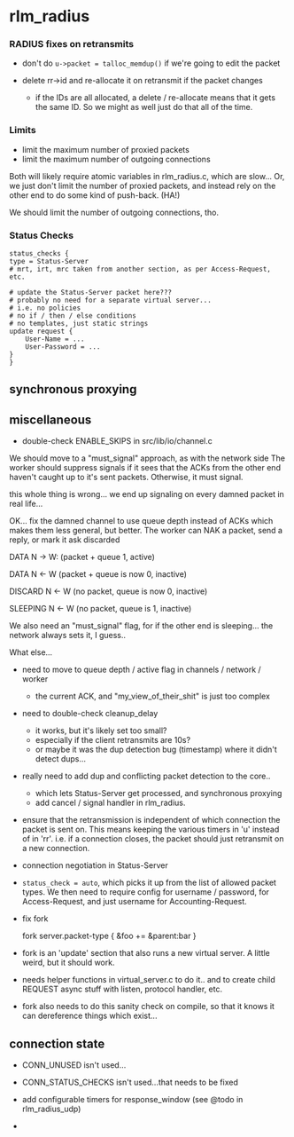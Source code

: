 # rlm_radius

### RADIUS fixes on retransmits

* don't do `u->packet = talloc_memdup()` if we're going to edit the
  packet

* delete rr->id and re-allocate it on retransmit if the packet changes
  * if the IDs are all allocated, a delete / re-allocate means that it
    gets the same ID.  So we might as well just do that all of the time.

### Limits

* limit the maximum number of proxied packets
* limit the maximum number of outgoing connections

Both will likely require atomic variables in rlm_radius.c, which are
slow...  Or, we just don't limit the number of proxied packets, and
instead rely on the other end to do some kind of push-back.  (HA!)

We should limit the number of outgoing connections, tho.

### Status Checks
    
    status_checks {
	type = Status-Server 
	# mrt, irt, mrc taken from another section, as per Access-Request, etc.
	
	# update the Status-Server packet here???
	# probably no need for a separate virtual server...
	# i.e. no policies
	# no if / then / else conditions
	# no templates, just static strings
	update request {
		User-Name = ...
		User-Password = ...
	}
    }


## synchronous proxying


## miscellaneous

* double-check ENABLE_SKIPS in src/lib/io/channel.c

We should move to a "must_signal" approach, as with the network side
The worker should suppress signals if it sees that the ACKs from the
other end haven't caught up to it's sent packets.  Otherwise, it must
signal.

this whole thing is wrong... we end up signaling on every damned packet in real life...

OK... fix the damned channel to use queue depth instead of ACKs
which makes them less general, but better.  The worker can NAK a packet, send a reply, or mark it ask discarded

DATA		N -> W: (packet + queue 1, active)

DATA		N <- W (packet + queue is now 0, inactive)

DISCARD		N <- W (no packet, queue is now 0, inactive)

SLEEPING	N <- W (no packet, queue is 1, inactive)

We also need an "must_signal" flag, for if the other end is
sleeping... the network always sets it, I guess..

What else...

* need to move to queue depth / active flag in channels / network / worker
  * the current ACK, and "my_view_of_their_shit" is just too complex

* need to double-check cleanup_delay
  * it works, but it's likely set too small?
  * especially if the client retransmits are 10s?
  * or maybe it was the dup detection bug (timestamp) where it didn't detect dups...

* really need to add dup and conflicting packet detection to the core..
  * which lets Status-Server get processed, and synchronous proxying
  * add cancel / signal handler in rlm_radius.

* ensure that the retransmission is independent of which connection
the packet is sent on.  This means keeping the various timers in 'u'
instead of in 'rr'.  i.e. if a connection closes, the packet should
just retransmit on a new connection.

* connection negotiation in Status-Server

* `status_check = auto`, which picks it up from the list of allowed
packet types.  We then need to require config for username / password,
for Access-Request, and just username for Accounting-Request.

* fix fork

    fork server.packet-type {
        &foo += &parent:bar
    }

* fork is an 'update' section that also runs a new virtual server.  A
  little weird, but it should work.

* needs helper functions in virtual_server.c to do it.. and to create
  child REQUEST async stuff with listen, protocol handler, etc.

* fork also needs to do this sanity check on compile, so that it knows
  it can dereference things which exist...

## connection state

* CONN_UNUSED isn't used...

* CONN_STATUS_CHECKS isn't used...that needs to be fixed

* add configurable timers for response_window (see @todo in rlm_radius_udp)

*
